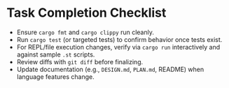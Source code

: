 # Task Completion Checklist
- Ensure `cargo fmt` and `cargo clippy` run cleanly.
- Run `cargo test` (or targeted tests) to confirm behavior once tests exist.
- For REPL/file execution changes, verify via `cargo run` interactively and against sample `.st` scripts.
- Review diffs with `git diff` before finalizing.
- Update documentation (e.g., `DESIGN.md`, `PLAN.md`, README) when language features change.